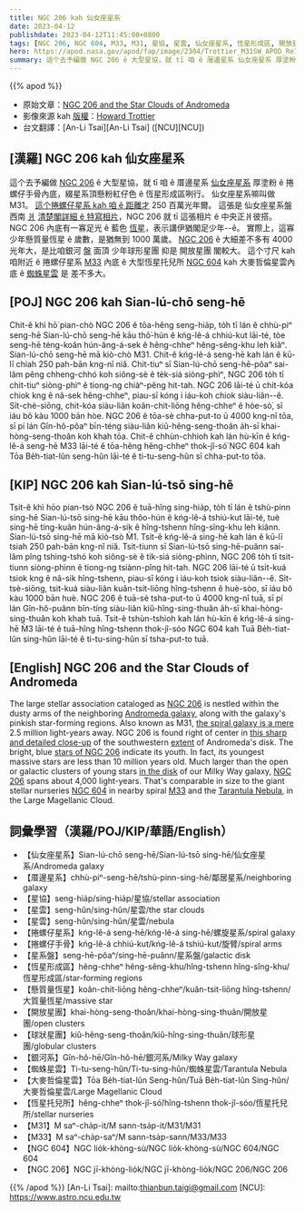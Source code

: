```yaml
---
title: NGC 206 kah 仙女座星系
date: 2023-04-12
publishdate: 2023-04-12T11:45:00+0800
tags: [NGC 206, NGC 604, M33, M31, 星協, 星雲, 仙女座星系, 恆星形成區, 開放星團, 球形星團, 銀河系, 蜘蛛星雲, 大麥哲倫星雲, 捲螺仔星系, 捲螺仔手骨, 星系盤, 恆星托兒所, 厝邊星系, 懸質量恆星]
hero: https://apod.nasa.gov/apod/fap/image/2304/Trottier_M31SW_APOD_Re1024.jpg
summary: 這个去予編做 NGC 206 ê 大型星協，就 tī 咱 ê 厝邊星系 仙女座星系 厚塗粉 ê 捲螺仔手骨內底，綴星系頂懸粉紅仔色 ê 恆星形成區咧行。
---
```


{{% apod %}}

- 原始文章：[NGC 206 and the Star Clouds of Andromeda](https://apod.nasa.gov/apod/ap230412.html)
- 影像來源 kah [版權][copyright]：[Howard Trottier](https://www.astrobin.com/users/htrottier/)
- 台文翻譯：[An-Li Tsai][An-Li Tsai] ([NCU][NCU])

## [漢羅] NGC 206 kah 仙女座星系
這个去予編做 [NGC 206][NGC 206 1] ê 大型星協，就 tī 咱 ê 厝邊星系 [仙女座星系][Andromeda galaxy] 厚塗粉 ê 捲螺仔手骨內底，綴星系頂懸粉紅仔色 ê 恆星形成區咧行。
仙女座星系嘛叫做 M31。
[這个捲螺仔星系 kah 咱 ê 距離才][the spiral galaxy is a mere] 250 百萬光年爾。
這張是 仙女座星系盤西南 [爿][extent] [清楚閣詳細 ê 特寫相片][this sharp and detailed close-up]，NGC 206 就 tī 這張相片 ê 中央正爿彼搭。
NGC 206 內底有一寡足光 ê 藍色 [恆星][stars of NGC 206]，表示講伊猶閣足少年--ê。
實際上，這寡少年懸質量恆星 ê 歲數，是猶無到 1000 萬歲。
[NGC 206][NGC 206 2] ê 大細差不多有 4000 光年大，是比咱銀河 [盤][in the disk] 面頂 少年球形星團 抑是 開放星團 閣較大。
這个寸尺 kah 咱附近 ê 捲螺仔星系 [M33][M33] 內底 ê 大型恆星托兒所 [NGC 604][NGC 604] kah 大麥哲倫星雲內底 ê [蜘蛛星雲][Tarantula Nebula] 是 差不多大。

## [POJ] NGC 206 kah Sian-lú-chō seng-hē
Chit-ê khì hō͘ pian-chò NGC 206 ê tōa-hêng seng-hia̍p, to̍h tī lán ê chhù-piⁿ seng-hē Sian-lú-chō seng-hē kāu thô͘-hún ê kńg-lê-á chhiú-kut lāi-té, tòe seng-hē téng-koân hún-âng-á-sek ê hêng-chheⁿ hêng-sêng-khu leh kiâⁿ.
Sian-lú-chō seng-hē mā kiò-chò M31.
Chit-ê kńg-lê-á seng-hē kah lán ê kū-lī chiah 250 pah-bān kng-nî niă.
Chit-tiuⁿ sī Sian-lú-chō seng-hē-pôaⁿ sai-lâm pêng chheng-chhó koh siông-sè ê te̍k-siá siòng-phìⁿ, NGC 206 to̍h tī chit-tiuⁿ siòng-phìⁿ ê tiong-ng chiàⁿ-pêng hit-tah.
NGC 206 lāi-té ū chi̍t-kóa chiok kng ê nâ-sek hêng-chheⁿ, piau-sī kóng i iáu-koh chiok siàu-liân--ê.
Si̍t-chè-siōng, chit-kóa siàu-liân koân-chit-liōng hêng-chheⁿ ê hòe-sò͘, sī iáu bô kàu 1000 bān hòe.
NGC 206 ê tōa-sè chha-put-to ū 4000 kng-nî tōa, sī pí lán Gîn-hô-pôaⁿ bīn-téng siàu-liân kiû-hêng-seng-thoân a̍h-sī khai-hòng-seng-thoân koh khah tōa.
Chit-ê chhùn-chhioh kah lán hù-kīn ê kńg-lê-á seng-hē M33 lāi-té ê tōa-hêng hêng-chheⁿ thok-jî-só͘ NGC 604 kah Tōa Be̍h-tiat-lûn seng-hûn lāi-té ê ti-tu-seng-hûn sī chha-put-to tōa.

## [KIP] NGC 206 kah Sian-lú-tsō sing-hē
Tsit-ê khì hōo pian-tsò NGC 206 ê tuā-hîng sing-hia̍p, to̍h tī lán ê tshù-pinn sing-hē Sian-lú-tsō sing-hē kāu thôo-hún ê kńg-lê-á tshiú-kut lāi-té, tuè sing-hē tíng-kuân hún-âng-á-sik ê hîng-tshenn hîng-sîng-khu leh kiânn.
Sian-lú-tsō sing-hē mā kiò-tsò M̀1.
Tsit-ê kńg-lê-á sing-hē kah lán ê kū-lī tsiah 250 pah-bān kng-nî niă.
Tsit-tiunn sī Sian-lú-tsō sing-hē-puânn sai-lâm pîng tshing-tshó koh siông-sè ê ti̍k-siá siòng-phìnn, NGC 206 to̍h tī tsit-tiunn siòng-phìnn ê tiong-ng tsiànn-pîng hit-tah.
NGC 206 lāi-té ū tsi̍t-kuá tsiok kng ê nâ-sik hîng-tshenn, piau-sī kóng i iáu-koh tsiok siàu-liân--ê.
Si̍t-tsè-siōng, tsit-kuá siàu-liân kuân-tsit-liōng hîng-tshenn ê huè-sòo, sī iáu bô kàu 1000 bān huè.
NGC 206 ê tuā-sè tsha-put-to ū 4000 kng-nî tuā, sī pí lán Gîn-hô-puânn bīn-tíng siàu-liân kiû-hîng-sing-thuân a̍h-sī khai-hòng-sing-thuân koh khah tuā.
Tsit-ê tshùn-tshioh kah lán hù-kīn ê kńg-lê-á sing-hē M̀3 lāi-té ê tuā-hîng hîng-tshenn thok-jî-sóo NGC 604 kah Tuā Be̍h-tiat-lûn sing-hûn lāi-té ê ti-tu-sing-hûn sī tsha-put-to tuā.

## [English] NGC 206 and the Star Clouds of Andromeda
The large stellar association cataloged as [NGC 206][NGC 206 1] is nestled within the dusty arms of the neighboring [Andromeda galaxy][Andromeda galaxy], along with the galaxy's pinkish star-forming regions.
Also known as M31, [the spiral galaxy is a mere][the spiral galaxy is a mere] 2.5 million light-years away.
NGC 206 is found right of center in [this sharp and detailed close-up][this sharp and detailed close-up] of the southwestern [extent][extent] of Andromeda's disk.
The bright, blue [stars of NGC 206][stars of NGC 206] indicate its youth.
In fact, its youngest massive stars are less than 10 million years old.
Much larger than the open or galactic clusters of young stars [in the disk][in the disk] of our Milky Way galaxy, [NGC 206][NGC 206 2] spans about 4,000 light-years.
That's comparable in size to the giant stellar nurseries [NGC 604][NGC 604] in nearby spiral [M33][M33] and the [Tarantula Nebula][Tarantula Nebula], in the Large Magellanic Cloud.

## 詞彙學習（漢羅/POJ/KIP/華語/English）
- 【仙女座星系】Sian-lú-chō seng-hē/Sian-lú-tsō sing-hē/仙女座星系/Andromeda galaxy
- 【厝邊星系】chhù-piⁿ-seng-hē/tshù-pinn-sing-hē/鄰居星系/neighboring galaxy
- 【星協】seng-hia̍p/sing-hia̍p/星協/stellar association
- 【星雲】seng-hûn/sing-hûn/星雲/the star clouds
- 【星雲】seng-hûn/sing-hûn/星雲/nebula
- 【捲螺仔星系】kńg-lê-á seng-hē/kńg-lê-á sing-hē/螺旋星系/spiral galaxy
- 【捲螺仔手骨】kńg-lê-á chhiú-kut/kńg-lê-á tshiú-kut/旋臂/spiral arms
- 【星系盤】seng-hē-pôaⁿ/sing-hē-puânn/星系盤/galactic disk
- 【恆星形成區】hêng-chheⁿ hêng-sêng-khu/hîng-tshenn hîng-sîng-khu/恆星形成區/star-forming regions
- 【懸質量恆星】koân-chit-liōng hêng-chheⁿ/kuân-tsit-liōng hîng-tshenn/大質量恆星/massive star
- 【開放星團】khai-hòng-seng-thoân/khai-hòng-sing-thuân/開放星團/open clusters
- 【球狀星團】kiû-hêng-seng-thoân/kiû-hîng-sing-thuân/球形星團/globular clusters
- 【銀河系】Gîn-hô-hē/Gîn-hô-hē/銀河系/Milky Way galaxy
- 【蜘蛛星雲】Ti-tu-seng-hûn/Ti-tu-sing-hûn/蜘蛛星雲/Tarantula Nebula
- 【大麥哲倫星雲】Tōa Be̍h-tiat-lûn Seng-hûn/Tuā Be̍h-tiat-lûn Sing-hûn/大麥哲倫星雲/Large Magellanic Cloud
- 【恆星托兒所】hêng-chheⁿ thok-jî-só͘/hîng-tshenn thok-jî-sóo/恆星托兒所/stellar nurseries 
- 【M31】M saⁿ-cha̍p-it/M sann-tsa̍p-it/M31/M31
- 【M33】M saⁿ-cha̍p-saⁿ/M sann-tsa̍p-sann/M33/M33
- 【NGC 604】NGC lio̍k-khòng-sù/NGC lio̍k-khòng-sù/NGC 604/NGC 604
- 【NGC 206】NGC jī-khòng-lio̍k/NGC jī-khòng-lio̍k/NGC 206/NGC 206


{{% /apod %}}
[An-Li Tsai]: mailto:thianbun.taigi@gmail.com
[NCU]: https://www.astro.ncu.edu.tw

[copyright]: https://apod.nasa.gov/apod/fap/lib/about_apod.html#srapply
[License]: https://creativecommons.org/licenses/by/2.0/

[NGC 206 1]:https://apod.nasa.gov/apod/ap990402.html
[Andromeda galaxy]:https://apod.nasa.gov/apod/ap220119.html
[the spiral galaxy is a mere]:http://www.nasa.gov/mission_pages/hubble/science/milky-way-collide.html
[this sharp and detailed close-up]:https://www.astrobin.com/fime8c/
[extent]:https://apod.nasa.gov/apod/ap061228.html
[stars of NGC 206]:http://adsabs.harvard.edu/abs/1996ApJ...468..633H
[in the disk]:https://apod.nasa.gov/apod/ap120912.html
[NGC 206 2]:http://messier.seds.org/more/m031_n206.html
[NGC 604]:https://apod.nasa.gov/apod/ap121211.html
[M33]:https://apod.nasa.gov/apod/ap121220.html
[Tarantula Nebula]:https://apod.nasa.gov/apod/ap140612.html


